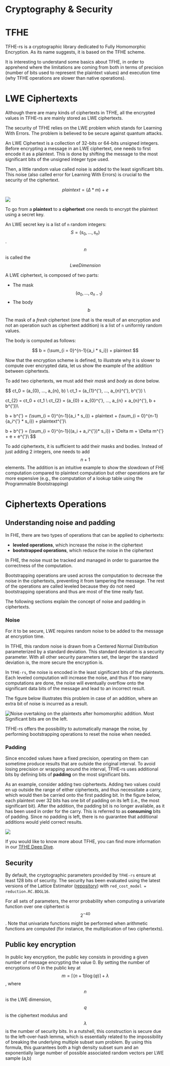 # Cryptography & Security

# TFHE

TFHE-rs is a cryptographic library dedicated to Fully Homomorphic Encryption. As its name
suggests, it is based on the TFHE scheme.

It is interesting to understand some basics about TFHE,
in order to apprehend where the limitations are coming from both
in terms of precision (number of bits used to represent the plaintext values)
and execution time (why TFHE operations are slower than native operations).

# LWE Ciphertexts

Although there are many kinds of ciphertexts in TFHE,
all the encrypted values in TFHE-rs are mainly stored as LWE ciphertexts.

The security of TFHE relies on the LWE problem which stands for Learning With Errors.
The problem is believed to be secure against quantum attacks.

An LWE Ciphertext is a collection of 32-bits or 64-bits unsigned integers.
Before encrypting a message in an LWE ciphertext, one needs to first encode it as a plaintext.
This is done by shifting the message to the most significant bits of the unsigned integer type used.

Then, a little random value called noise is added to the least significant bits.
This noise (also called error for Learning With Errors) is crucial to the security of the ciphertext.

$$ plaintext = (\Delta * m) + e $$

![](../_static/lwe.png)

To go from a **plaintext** to a **ciphertext** one needs to encrypt the plaintext using a secret key.

An LWE secret key is a list of `n` random integers: $$S = (s_0, ..., s_n)$$.
$$n$$ is called the $$LweDimension$$

A LWE ciphertext, is composed of two parts:
- The mask $$(a_0, ..., a_{n-1})$$
- The body $$b$$

The mask of a _fresh_ ciphertext (one that is the result of an encryption
and not an operation such as ciphertext addition) is a list of `n` uniformly random values.

The body is computed as follows:

$$ b = (\sum_{i = 0}^{n-1}{a_i * s_i}) + plaintext $$

Now that the encryption scheme is defined, to illustrate why it is slower to compute over encrypted data,
let us show the example of the addition between ciphertexts.

To add two ciphertexts, we must add their $mask$ and $body$ as done below.

$$
ct_0 = (a_{0}, ..., a_{n}, b) \\
ct_1 = (a_{1}^{'}, ..., a_{n}^{'}, b^{'}) \\

ct_{2} = ct_0 + ct_1 \\
ct_{2} = (a_{0} + a_{0}^{'}, ..., a_{n} + a_{n}^{'}, b + b^{'})\\

b + b^{'} = (\sum_{i = 0}^{n-1}{a_i * s_i}) + plaintext + (\sum_{i = 0}^{n-1}{a_i^{'} * s_i}) + plaintext^{'}\\

b + b^{'} = (\sum_{i = 0}^{n-1}{(a_i + a_i^{'})* s_i}) + \Delta m + \Delta m^{'} + e + e^{'}\\
$$

To add ciphertexts, it is sufficient to add their masks and bodies.
Instead of just adding 2 integers, one needs to add $$n + 1$$ elements.
The addition is an intuitive example to show the slowdown of FHE computation compared to plaintext
computation but other operations are far more expensive
(e.g., the computation of a lookup table using the Programmable Bootstrapping)

# Ciphertexts Operations

## Understanding noise and padding

In FHE, there are two types of operations that can be applied to ciphertexts:

* **leveled operations**, which increase the noise in the ciphertext
* **bootstrapped operations**, which reduce the noise in the ciphertext

In FHE, the noise must be tracked and managed in order to guarantee the correctness of the computation.

Bootstrapping operations are used across the computation to decrease the noise in the ciphertexts, preventing it from tampering the message. The rest of the operations are called leveled because they do not need bootstrapping operations and thus are most of the time really fast.

The following sections explain the concept of noise and padding in ciphertexts.

### Noise

For it to be secure, LWE requires random noise to be added to the message at encryption time.

In TFHE, this random noise is drawn from a Centered Normal Distribution parameterized by a standard deviation. This standard deviation is a security parameter.
With all other security parameters set, the larger the standard deviation is, the more secure the encryption is.

In `TFHE-rs`, the noise is encoded in the least significant bits of the plaintexts. Each leveled computation will increase the noise, and thus if too many computations are done, the noise will eventually overflow onto the significant data bits of the message and lead to an incorrect result.

The figure below illustrates this problem in case of an addition, where an extra bit of noise is incurred as a result.

![Noise overtaking on the plaintexts after homomorphic addition. Most Significant bits are on the left.](../_static/fig7.png)

TFHE-rs offers the possibility to automatically manage the noise, by performing bootstrapping operations to reset the noise when needed.


### Padding

Since encoded values have a fixed precision, operating on them can sometime produce results that are outside the original interval. To avoid losing precision or wrapping around the interval, TFHE-rs uses additional bits by defining bits of **padding** on the most significant bits.

As an example, consider adding two ciphertexts. Adding two values could en up outside the range of either ciphertexts, and thus necessitate a carry, which would then be carried onto the first padding bit. In the figure below, each plaintext over 32 bits has one bit of padding on its left \(i.e., the most significant bit\). After the addition, the padding bit is no longer available, as it has been used in order for the carry. This is referred to as **consuming** bits of padding. Since no padding is left, there is no guarantee that additional additions would yield correct results.

![](../_static/fig6.png)

If you would like to know more about TFHE, you can find more information in our [TFHE Deep Dive](https://www.zama.ai/post/tfhe-deep-dive-part-1).

## Security

By default, the cryptographic parameters provided by `TFHE-rs` ensure at least 128 bits of security.
The security has been evaluated using the latest versions of the Lattice Estimator ([repository](https://github.com/malb/lattice-estimator)) with `red_cost_model = reduction.RC.BDGL16`.

For all sets of parameters, the error probability when computing a univariate function over one ciphertext is $$2^{-40}$$. Note that univariate functions might be performed when arithmetic functions are computed (for instance, the multiplication of two ciphertexts).

## Public key encryption

In public key encryption, the public key consists in providing a given number of message encrypting the value 0. By setting the number of encryptions of 0 in the public key at $$m = \lceil (n+1) \log(q) \rceil + \lambda$$, where $$n$$ is the LWE dimension, $$q$$ is the ciphertext modulus and $$\lambda$$ is the number of security bits. In a nutshell, this construction is secure due to the left-over-hash lemma, which is essentially related to the impossibility of breaking the underlying multiple subset sum problem. By using this formula, this guarantees both a high density subset sum and an exponentially large number of possible associated random vectors per LWE sample (a,b)
